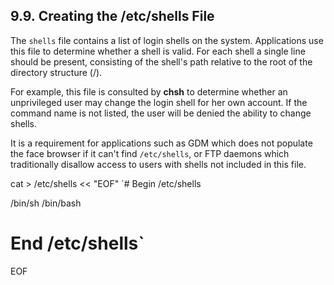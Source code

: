 ## 9.9. Creating the /etc/shells File

The `shells` file contains a list of login shells on the system. Applications use this file to determine whether a shell is valid. For each shell a single line should be present, consisting of the shell's path relative to the root of the directory structure (/).

For example, this file is consulted by **chsh** to determine whether an unprivileged user may change the login shell for her own account. If the command name is not listed, the user will be denied the ability to change shells.

It is a requirement for applications such as GDM which does not populate the face browser if it can't find `/etc/shells`, or FTP daemons which traditionally disallow access to users with shells not included in this file.

cat > /etc/shells << "EOF"
`# Begin /etc/shells

/bin/sh
/bin/bash

# End /etc/shells`
EOF